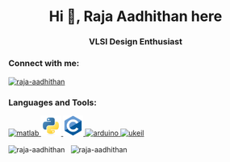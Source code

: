 
<h1 align="center">Hi 👋, Raja Aadhithan here </h1>
<h3 align="center">VLSI Design Enthusiast</h3>

<h3 align="left">Connect with me:</h3>
<p align="left">
<a href="https://www.linkedin.com/in/raja-aadhithan/" target="blank"><img align="center" src="https://raw.githubusercontent.com/rahuldkjain/github-profile-readme-generator/master/src/images/icons/Social/linked-in-alt.svg" alt="raja-aadhithan" height="30" width="40" /></a>

<h3 align="left">Languages and Tools:</h3>

<a href="https://www.mathworks.com/" target="_blank"> <img src="https://upload.wikimedia.org/wikipedia/commons/2/21/Matlab_Logo.png" alt="matlab" width="40" height="40"/> </a> 
<a href="https://www.python.org" target="_blank"> <img src="https://raw.githubusercontent.com/devicons/devicon/master/icons/python/python-original.svg" alt="python" width="40" height="40"/> </a>
<a href="https://www.cprogramming.com/" target="_blank"> <img src="https://raw.githubusercontent.com/devicons/devicon/master/icons/c/c-original.svg" alt="c" width="40" height="40"/> </a> 
<a href="https://www.arduino.cc/" target="_blank"> <img src="https://cdn.worldvectorlogo.com/logos/arduino-1.svg" alt="arduino" width="40" height="40"/> </a> 
<a href="https://www2.keil.com/mdk5/uvision/" target="_blank"> <img src="https://www.google.com/url?sa=i&url=https%3A%2F%2Fkknews.cc%2Fzh-sg%2Ftech%2Fpxqj8pe.html&psig=AOvVaw2Z9evaKBoZYQlPjs_LOUMV&ust=1630847786001000&source=images&cd=vfe&ved=0CAsQjRxqFwoTCJDvsbWz5fICFQAAAAAdAAAAABAP" alt="ukeil" width="40" height="40"/> </a> 


<img align="center" src="https://github-readme-stats.vercel.app/api?username=raja-aadhithan&show_icons=true&locale=en" alt="raja-aadhithan"/> &nbsp;
<img align="center" src="https://github-readme-stats.vercel.app/api/top-langs?username=raja-aadhithan&show_icons=true&locale=en&layout=compact" alt="raja-aadhithan"/></p>
